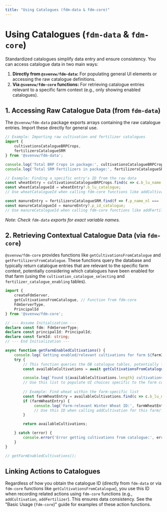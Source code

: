 ```yaml
---
title: "Using Catalogues (fdm-data & fdm-core)" 
---
```


# Using Catalogues (`fdm-data` & `fdm-core`)

Standardized catalogues simplify data entry and ensure consistency. You can access catalogue data in two main ways:

1.  **Directly from `@svenvw/fdm-data`:** For populating general UI elements or accessing the raw catalogue definitions.
2.  **Via `@svenvw/fdm-core` functions:** For retrieving catalogue entries relevant to a specific farm context (e.g., only showing enabled catalogues).

## 1. Accessing Raw Catalogue Data (from `fdm-data`)

The `@svenvw/fdm-data` package exports arrays containing the raw catalogue entries. Import these directly for general use.

```typescript
// Example: Importing raw cultivation and fertilizer catalogues
import { 
    cultivationsCatalogueBRPCrops, 
    fertilizersCatalogueSRM 
} from '@svenvw/fdm-data';

console.log('Total BRP Crops in package:', cultivationsCatalogueBRPCrops.length);
console.log('Total SRM Fertilizers in package:', fertilizersCatalogueSRM.length);

// Example: Finding a specific entry's ID from the raw data
const wheatEntry = cultivationsCatalogueBRPCrops.find(c => c.b_lu_name === 'Winter wheat');
const wheatCatalogueId = wheatEntry?.b_lu_catalogue; 
// Use wheatCatalogueId when calling fdm-core functions like addCultivation

const manureEntry = fertilizersCatalogueSRM.find(f => f.p_name_nl === 'Rundveedrijfmest');
const manureCatalogueId = manureEntry?.p_id_catalogue;
// Use manureCatalogueId when calling fdm-core functions like addFertilizer
```
*Note: Check `fdm-data` exports for exact variable names.*

## 2. Retrieving Contextual Catalogue Data (via `fdm-core`)

`@svenvw/fdm-core` provides functions like `getCultivationsFromCatalogue` and `getFertilizersFromCatalogue`. These functions query the database and typically return catalogue entries that are relevant to the specific farm context, potentially considering which catalogues have been enabled for that farm (using the `cultivation_catalogue_selecting` and `fertilizer_catalogue_enabling` tables).

```typescript
import { 
    createFdmServer, 
    getCultivationsFromCatalogue, // Function from fdm-core
    FdmServerType, 
    PrincipalId 
} from '@svenvw/fdm-core'; 

// --- Assume Initialization ---
declare const fdm: FdmServerType; 
declare const principalId: PrincipalId; 
declare const farmId: string; 
// --- End Initialization ---

async function getFarmEnabledCultivations() {
    console.log(`Getting enabled/relevant cultivations for farm ${farmId}...`);
    try {
        // This function queries the DB catalogue tables, potentially filtered
        const availableCultivations = await getCultivationsFromCatalogue(fdm, principalId, farmId);

        console.log(`Found ${availableCultivations.length} cultivations relevant to the farm.`);
        // Use this list to populate UI choices specific to the farm context
        
        // Example: Find wheat within the farm-specific list
        const farmWheatEntry = availableCultivations.find(c => c.b_lu_name === 'Winter wheat');
        if (farmWheatEntry) {
             console.log('Farm-relevant Winter Wheat ID:', farmWheatEntry.b_lu_catalogue);
             // Use this ID when calling addCultivation for this farm/field
        }

        return availableCultivations;

    } catch (error) {
        console.error('Error getting cultivations from catalogue:', error);
    }
}

// getFarmEnabledCultivations();
```

## Linking Actions to Catalogues

Regardless of how you obtain the catalogue ID (directly from `fdm-data` or via `fdm-core` functions like `getCultivationsFromCatalogue`), you use this ID when recording related actions using `fdm-core` functions (e.g., `addCultivation`, `addFertilizer`). This ensures data consistency. See the "Basic Usage (`fdm-core`)" guide for examples of these action functions.
